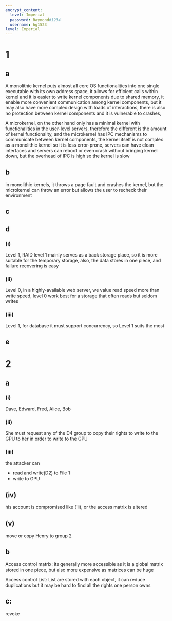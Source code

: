 ```yaml
---
encrypt_content:
  level: Imperial
  password: Raymond#1234
  username: hg1523
level: Imperial
---
```


# 1
## a
A monolithic kernel puts almost all core OS functionalities into one single executable with its own address space, it allows for efficient calls within kernel and it is easier to write kernel components due to shared memory, it enable more convenient communication among kernel components,  but it may also have more complex design with loads of interactions, there is also no protection between kernel components and it is vulnerable to crashes,

A microkernel, on the other hand only has a minimal kernel with functionalities in the user-level servers, therefore the different is the amount of kernel functionality, and the microkernel has IPC mechanisms to communicate between kernel components, the kernel itself is not complex as a monolithic kernel so it is less error-prone, servers can have clean interfaces and servers can reboot or even crash without bringing kernel down, but the overhead of IPC is high so the kernel is slow

## b
in monolithic kernels, it throws a page fault and crashes the kernel, but the microkernel can throw an error but allows the user to recheck their environment

## c

## d
### (i)
Level 1, RAID level 1 mainly serves as a back storage place, so it is more suitable for the temporary storage, also, the data stores in one piece, and failure recovering is easy

### (ii)
Level 0, in a highly-available web server, we value read speed more than write speed, level 0 work best for a storage that often reads but seldom writes

### (iii)

Level 1, for database it must support concurrency, so Level 1 suits the most

## e

# 2
## a
### (i)
Dave, Edward, Fred, Alice, Bob
### (ii)
She must request any of the D4 group to copy their rights to write to the GPU to her in order to write to the GPU

### (iii)
the attacker can
- read and write(D2) to File 1
- write to GPU

## (iv)
his account is compromised like (iii), or the access matrix is altered

## (v)
move or copy Henry to group 2

## b
Access control matrix: its generally more accessible as it is a global matrix stored in one piece, but also more expensive as matrices can be huge

Access control List: List are stored with each object, it can reduce duplications but it may be hard to find all the rights one person owns

## c:
revoke 